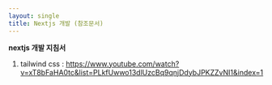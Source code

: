 ```yaml
---
layout: single
title: Nextjs 개발 (참조문서)
---
```


**nextjs 개발 지침서**

1. tailwind css : https://www.youtube.com/watch?v=xT8bFaHA0tc&list=PLkfUwwo13dlUzcBq9qnjDdybJPKZZvNI1&index=1
